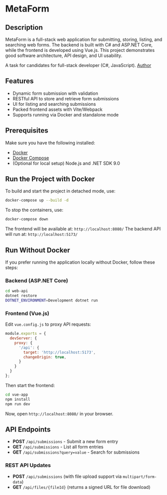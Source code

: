 # MetaForm

## Description
MetaForm is a full-stack web application for submitting, storing, listing, and searching web forms. The backend is built with C# and ASP.NET Core, while the frontend is developed using Vue.js. This project demonstrates good software architecture, API design, and UI usability.

A task for candidates for full-stack developer (C#, JavaScript). [Author](https://oblist7.github.io/)

## Features
- Dynamic form submission with validation
- RESTful API to store and retrieve form submissions
- UI for listing and searching submissions
- Packed frontend assets with Vite/Webpack
- Supports running via Docker and standalone mode

## Prerequisites

Make sure you have the following installed:
- [Docker](https://docs.docker.com/get-docker/)
- [Docker Compose](https://docs.docker.com/compose/install/)
- (Optional for local setup) Node.js and .NET SDK 9.0

## Run the Project with Docker

To build and start the project in detached mode, use:

```sh
docker-compose up --build -d
```

To stop the containers, use:

```sh
docker-compose down
```

The frontend will be available at: `http://localhost:8080/`
The backend API will run at: `http://localhost:5173/`

## Run Without Docker

If you prefer running the application locally without Docker, follow these steps:

### Backend (ASP.NET Core)
```sh
cd web-api
dotnet restore
DOTNET_ENVIRONMENT=Development dotnet run
```

### Frontend (Vue.js)
Edit `vue.config.js` to proxy API requests:

```js
module.exports = {
  devServer: {
    proxy: {
      '/api': {
        target: 'http://localhost:5173',
        changeOrigin: true,
      }
    }
  }
};
```

Then start the frontend:
```sh
cd vue-app
npm install
npm run dev
```

Now, open `http://localhost:8080/` in your browser.

## API Endpoints
- **POST** `/api/submissions` - Submit a new form entry
- **GET** `/api/submissions` - List all form entries
- **GET** `/api/submissions?query=value` - Search for submissions

### REST API Updates
- **POST** `/api/submissions` (with file upload support via `multipart/form-data`)
- **GET** `/api/files/{fileId}` (returns a signed URL for file download)

